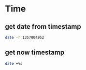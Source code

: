 # Time

## get date from timestamp

```bash
date -r 1357004952
```

## get now timestamp

```bash
date +%s
```